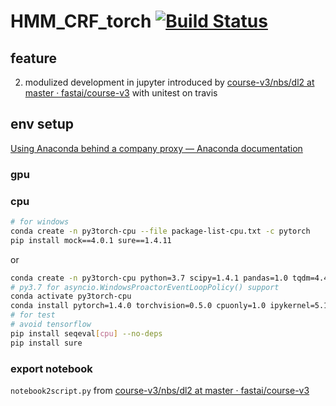 # HMM_CRF_torch [![Build Status](https://travis-ci.com/xsthunder/HMM_CRF_torch.svg?branch=master)](https://travis-ci.com/xsthunder/HMM_CRF_torch)

## feature
2. modulized development in jupyter introduced by [course-v3/nbs/dl2 at master · fastai/course-v3](https://github.com/fastai/course-v3/tree/master/nbs/dl2) with unitest on travis

## env setup

[Using Anaconda behind a company proxy — Anaconda documentation](https://docs.anaconda.com/anaconda/user-guide/tasks/proxy/)

### gpu

### cpu

```bash
# for windows
conda create -n py3torch-cpu --file package-list-cpu.txt -c pytorch
pip install mock==4.0.1 sure==1.4.11
```

or
 
```bash
conda create -n py3torch-cpu python=3.7 scipy=1.4.1 pandas=1.0 tqdm=4.42 -y
# py3.7 for asyncio.WindowsProactorEventLoopPolicy() support
conda activate py3torch-cpu
conda install pytorch=1.4.0 torchvision=0.5.0 cpuonly=1.0 ipykernel=5.1.4 -c pytorch -y
# for test
# avoid tensorflow
pip install seqeval[cpu] --no-deps
pip install sure
```

### export notebook

`notebook2script.py` from [course-v3/nbs/dl2 at master · fastai/course-v3](https://github.com/fastai/course-v3/tree/master/nbs/dl2)

